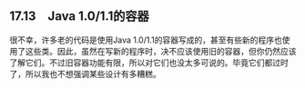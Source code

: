 ## 17.13　Java 1.0/1.1的容器

很不幸，许多老的代码是使用Java 1.0/1.1的容器写成的，甚至有些新的程序也使用了这些类。因此，虽然在写新的程序时，决不应该使用旧的容器，但你仍然应该了解它们。不过旧容器功能有限，所以对它们也没太多可说的。毕竟它们都过时了，所以我也不想强调某些设计有多糟糕。